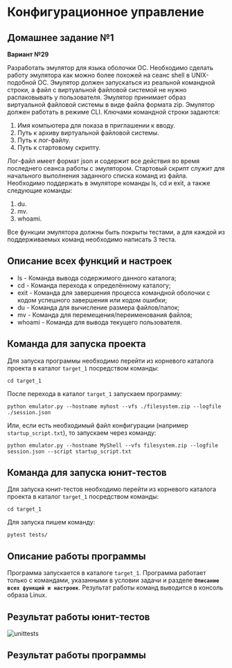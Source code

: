 # Конфигурационное управление

## Домашнее задание №1

**Вариант №29**

Разработать эмулятор для языка оболочки ОС. Необходимо сделать работу эмулятора как можно более похожей на сеанс shell в UNIX-подобной ОС. Эмулятор должен запускаться из реальной командной строки, а файл с виртуальной файловой системой не нужно распаковывать у пользователя. Эмулятор принимает образ виртуальной файловой системы в виде файла формата zip. Эмулятор должен работать в режиме CLI.
Ключами командной строки задаются:
1. Имя компьютера для показа в приглашении к вводу.
2. Путь к архиву виртуальной файловой системы.
3. Путь к лог-файлу.
4. Путь к стартовому скрипту.

Лог-файл имеет формат json и содержит все действия во время последнего сеанса работы с эмулятором. Стартовый скрипт служит для начального выполнения заданного списка команд из файла. Необходимо поддержать в эмуляторе команды ls, cd и exit, а также следующие команды:
1. du.
2. mv.
3. whoami.

Все функции эмулятора должны быть покрыты тестами, а для каждой из поддерживаемых команд необходимо написать 3 теста.

## Описание всех функций и настроек

* ls - Команда вывода содержимого данного каталога;
* cd - Команда перехода к определённому каталогу;
* exit - Команда для завершения процесса командной оболочки с кодом успешного завершения или кодом ошибки;
* du - Команда для вычисление размера файлов/папок;
* mv - Команда для перемещения/переименования файлов;
* whoami - Команда для вывода текущего пользователя.

## Команда для запуска проекта

Для запуска программы необходимо перейти из корневого каталога проекта в каталог ``target_1`` посредством команды:

```
cd target_1
```

После перехода в каталог ``target_1`` запускаем программу:

```
python emulator.py --hostname myhost --vfs ./filesystem.zip --logfile ./session.json
```

Или, если есть необходимый файл конфигурации (например ``startup_script.txt``), то запускаем через команду:

```
python emulator.py --hostname MyShell --vfs filesystem.zip --logfile session.json --script startup_script.txt
```

## Команда для запуска юнит-тестов

Для запуска юнит-тестов необходимо перейти из корневого каталога проекта в каталог ``target_1`` посредством команды:

```
cd target_1
```

Для запуска пишем команду:

```
pytest tests/
```

## Описание работы программы

Программа запускается в каталоге ``target_1``. Программа работает только с командами, указанными в условии задачи и разделе **``Описание всех функций и настроек``**. Результат работы команд выводится в консоль образа Linux. 

## Результат работы юнит-тестов

![unittests](https://github.com/SamurayGIF/Homework-1---Configuration-management/blob/28f91aedc74071fc265fd56044d4eb9fbfb92256/target_1/images/Screenshot%202024-11-23%20213150.png)

## Результат работы программы

![]()


